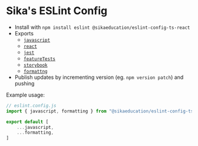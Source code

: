 # Sika's ESLint Config

* Install with `npm install eslint @sikaeducation/eslint-config-ts-react`
* Exports
	* [`javascript`](./lib/javascript.overrides.js)
	* [`react`](./lib/react.overrides.js)
	* [`jest`](./lib/jest.overrides.js)
	* [`featureTests`](./lib/feature-tests.overrides.js)
	* [`storybook`](./lib/storybook.overrides.js)
	* [`formattng`](./lib/formatting.overrides.js)
* Publish updates by incrementing version (eg. `npm version patch`) and pushing

Example usage:

```js
// eslint.config.js
import { javascript, formatting } from "@sikaeducation/eslint-config-ts-react";

export default [
	...javascript,
	...formatting,
]
```
